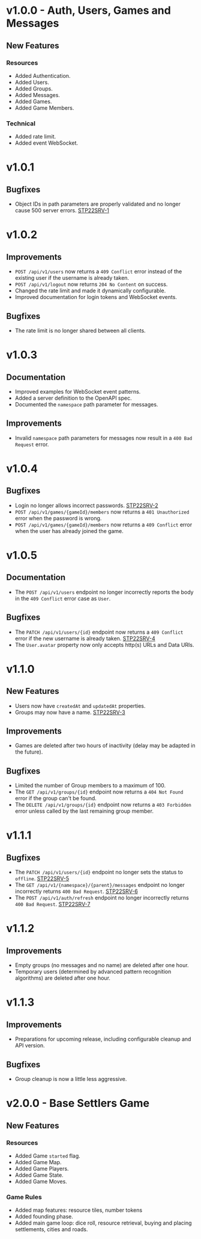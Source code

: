 # v1.0.0 - Auth, Users, Games and Messages

## New Features

### Resources

+ Added Authentication.
+ Added Users.
+ Added Groups.
+ Added Messages.
+ Added Games.
+ Added Game Members.

### Technical

+ Added rate limit.
+ Added event WebSocket.

# v1.0.1

## Bugfixes

* Object IDs in path parameters are properly validated and no longer cause 500 server errors. [STP22SRV-1](https://jira.uniks.de/browse/STP22SRV-1)

# v1.0.2

## Improvements

* `POST /api/v1/users` now returns a `409 Conflict` error instead of the existing user if the username is already taken.
* `POST /api/v1/logout` now returns `204 No Content` on success.
* Changed the rate limit and made it dynamically configurable.
* Improved documentation for login tokens and WebSocket events.

## Bugfixes

* The rate limit is no longer shared between all clients.

# v1.0.3

## Documentation

* Improved examples for WebSocket event patterns.
* Added a server definition to the OpenAPI spec.
* Documented the `namespace` path parameter for messages.

## Improvements

* Invalid `namespace` path parameters for messages now result in a `400 Bad Request` error.

# v1.0.4

## Bugfixes

* Login no longer allows incorrect passwords. [STP22SRV-2](https://jira.uniks.de/browse/STP22SRV-2)
* `POST /api/v1/games/{gameId}/members` now returns a `401 Unauthorized` error when the password is wrong.
* `POST /api/v1/games/{gameId}/members` now returns a `409 Conflict` error when the user has already joined the game.

# v1.0.5

## Documentation

* The `POST /api/v1/users` endpoint no longer incorrectly reports the body in the `409 Conflict` error case as `User`.

## Bugfixes

* The `PATCH /api/v1/users/{id}` endpoint now returns a `409 Conflict` error if the new username is already taken. [STP22SRV-4](https://jira.uniks.de/browse/STP22SRV-4)
* The `User.avatar` property now only accepts http(s) URLs and Data URIs.

# v1.1.0

## New Features

+ Users now have `createdAt` and `updatedAt` properties.
+ Groups may now have a name. [STP22SRV-3](https://jira.uniks.de/browse/STP22SRV-3)

## Improvements

* Games are deleted after two hours of inactivity (delay may be adapted in the future).

## Bugfixes

* Limited the number of Group members to a maximum of 100.
* The `GET /api/v1/groups/{id}` endpoint now returns a `404 Not Found` error if the group can't be found.
* The `DELETE /api/v1/groups/{id}` endpoint now returns a `403 Forbidden` error unless called by the last remaining group member.

# v1.1.1

## Bugfixes

* The `PATCH /api/v1/users/{id}` endpoint no longer sets the status to `offline`. [STP22SRV-5](https://jira.uniks.de/browse/STP22SRV-5)
* The `GET /api/v1/{namespace}/{parent}/messages` endpoint no longer incorrectly returns `400 Bad Request`. [STP22SRV-6](https://jira.uniks.de/browse/STP22SRV-6)
* The `POST /api/v1/auth/refresh` endpoint no longer incorrectly returns `400 Bad Request`. [STP22SRV-7](https://jira.uniks.de/browse/STP22SRV-7)

# v1.1.2

## Improvements

* Empty groups (no messages and no name) are deleted after one hour.
* Temporary users (determined by <span title="aka regex">advanced pattern recognition algorithms</a>) are deleted after one hour.

# v1.1.3

## Improvements

* Preparations for upcoming release, including configurable cleanup and API version.

## Bugfixes

* Group cleanup is now a little less aggressive.

# v2.0.0 - Base Settlers Game

## New Features

### Resources

+ Added Game `started` flag.
+ Added Game Map.
+ Added Game Players.
+ Added Game State.
+ Added Game Moves.

### Game Rules

+ Added map features: resource tiles, number tokens
+ Added founding phase.
+ Added main game loop: dice roll, resource retrieval, buying and placing settlements, cities and roads.
